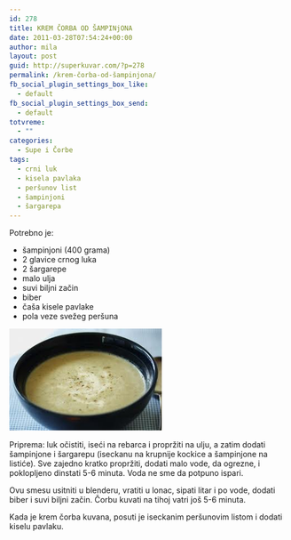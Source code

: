 ```yaml
---
id: 278
title: KREM ČORBA OD ŠAMPINjONA
date: 2011-03-28T07:54:24+00:00
author: mila
layout: post
guid: http://superkuvar.com/?p=278
permalink: /krem-čorba-od-šampinjona/
fb_social_plugin_settings_box_like:
  - default
fb_social_plugin_settings_box_send:
  - default
totvreme:
  - ""
categories:
  - Supe i Čorbe
tags:
  - crni luk
  - kisela pavlaka
  - peršunov list
  - šampinjoni
  - šargarepa
---
```

Potrebno je:

  * šampinjoni (400 grama)
  * 2 glavice crnog luka
  * 2 šargarepe
  * malo ulja
  * suvi biljni začin
  * biber
  * čaša kisele pavlake
  * pola veze svežeg peršuna

<img class="alignnone size-full wp-image-718" title="corbakremsampinjoni" src="/wp-content/uploads/2011/03/corbakremsampinjoni.jpg" alt="" width="275" height="183" /> 

Priprema: luk očistiti, iseći na rebarca i propržiti na ulju, a zatim dodati šampinjone i šargarepu (iseckanu na krupnije kockice a šampinjone na listiće). Sve zajedno kratko propržiti, dodati malo vode, da ogrezne, i poklopljeno dinstati 5-6 minuta. Voda ne sme da potpuno ispari.

Ovu smesu usitniti u blenderu, vratiti u lonac, sipati litar i po vode, dodati biber i suvi biljni začin. Čorbu kuvati na tihoj vatri još 5-6 minuta.

Kada je krem čorba kuvana, posuti je iseckanim peršunovim listom i dodati kiselu pavlaku.